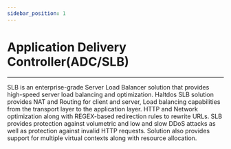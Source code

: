 ```yaml
---
sidebar_position: 1
---
```


# Application Delivery Controller(ADC/SLB)

---

SLB is an enterprise-grade Server Load Balancer solution that provides high-speed server load balancing and optimization. Haltdos SLB solution provides NAT and Routing for client and server, Load balancing capabilities from the transport layer to the application layer. HTTP and Network optimization along with REGEX-based redirection rules to rewrite URLs. SLB provides protection against volumetric and low and slow DDoS attacks as well as protection against invalid HTTP requests. Solution also provides support for multiple virtual contexts along with resource allocation.